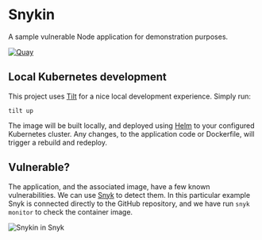 # Snykin

A sample vulnerable Node application for demonstration purposes.

[![Quay](https://quay.io/repository/garethr/snykin/status "Quay")](https://quay.io/repository/garethr/snykin)


## Local Kubernetes development

This project uses [Tilt](https://tilt.dev/) for a nice local development experience. Simply run:

```console
tilt up
```

The image will be built locally, and deployed using [Helm](https://helm.sh/) to your configured Kubernetes cluster. Any changes, to the application code or Dockerfile, will trigger a rebuild and redeploy.


## Vulnerable?

The application, and the associated image, have a few known vulnerabilities. We can use [Snyk](https://snyk.io) to detect them. In this particular example Snyk is connected directly to the GitHub repository, and we have run `snyk monitor` to check the container image.

![Snykin in Snyk](assets/snyk.png)
